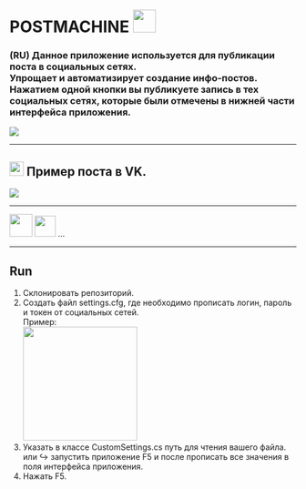 # POSTMACHINE <img src="https://www.freepnglogos.com/uploads/telegram-logo-4.png" width=40 higth=40/> 
<h3> (RU) Данное приложение используется для публикации поста в социальных сетях. <br> Упрощает и автоматизирует создание инфо-постов. Нажатием  одной кнопки вы публикуете запись в тех социальных сетях, которые были отмечены в нижней части интерфейса приложения. </h3>

<p>
  <img src="http://dl4.joxi.net/drive/2021/08/08/0023/3726/1527438/38/20f2615bdb.jpg" />
</p>

---
## <img src="https://kuzina.ru/wp-content/uploads/2019/01/480px-VK.com-logo.svg_-282x282.png" width=25 higth=25/> Пример поста в VK.

<p>
  <img src="http://dl3.joxi.net/drive/2021/08/08/0023/3726/1527438/38/2119b82913.jpg" />
</p>

---
<img src="https://www.freepnglogos.com/uploads/twitter-logo-png/twitter-logo-vector-png-clipart-1.png" width=40 higth=40/> <img src="https://upload.wikimedia.org/wikipedia/commons/thumb/f/fb/Facebook_icon_2013.svg/1024px-Facebook_icon_2013.svg.png" width=37 higth=37/> ...

---
## Run
1. Склонировать репозиторий.
1. Создать файл settings.cfg, где необходимо прописать логин, пароль и токен от социальных сетей. <br>
Пример:<br> <img src="http://dl4.joxi.net/drive/2021/08/08/0023/3726/1527438/38/b320a963c5.jpg" width=200 higth=150/> 
2. Указать в классе CustomSettings.cs путь для чтения вашего файла. <br>
или :arrow_right_hook: запустить приложение F5 и после прописать все значения в поля интерфейса приложения.
4. Нажать F5.
